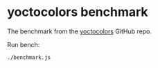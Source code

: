 # yoctocolors benchmark

The benchmark from the [yoctocolors](https://github.com/sindresorhus/yoctocolors) GitHub repo.

Run bench:

```
./benchmark.js
```
